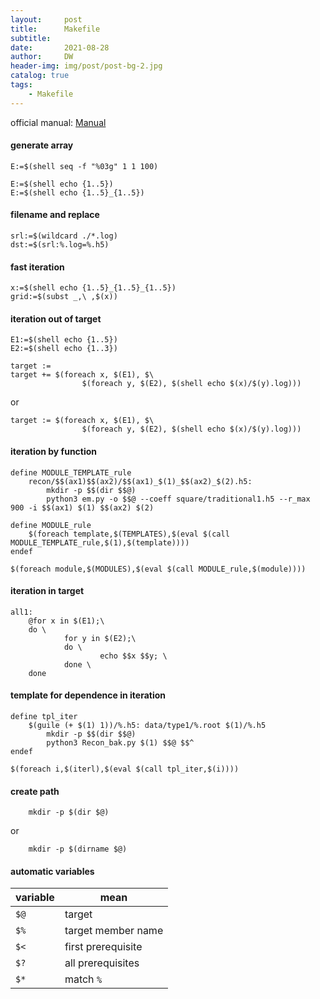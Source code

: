 ```yaml
---
layout:     post
title:      Makefile
subtitle:   
date:       2021-08-28
author:     DW
header-img: img/post/post-bg-2.jpg
catalog: true
tags:
    - Makefile
---
```


official manual: [Manual](https://www.gnu.org/software/make/manual/make.html)

#### generate array
```
E:=$(shell seq -f "%03g" 1 1 100)
```

```
E:=$(shell echo {1..5})
E:=$(shell echo {1..5}_{1..5})
```

#### filename and replace
```
srl:=$(wildcard ./*.log)
dst:=$(srl:%.log=%.h5)
```

#### fast iteration
```
x:=$(shell echo {1..5}_{1..5}_{1..5})
grid:=$(subst _,\ ,$(x))
```

#### iteration out of target
```
E1:=$(shell echo {1..5})
E2:=$(shell echo {1..3})

target :=
target += $(foreach x, $(E1), $\
                $(foreach y, $(E2), $(shell echo $(x)/$(y).log)))
```
or
```
target := $(foreach x, $(E1), $\
                $(foreach y, $(E2), $(shell echo $(x)/$(y).log)))
```

#### iteration by function

```
define MODULE_TEMPLATE_rule
    recon/$$(ax1)$$(ax2)/$$(ax1)_$(1)_$$(ax2)_$(2).h5:
        mkdir -p $$(dir $$@)
        python3 em.py -o $$@ --coeff square/traditional1.h5 --r_max 900 -i $$(ax1) $(1) $$(ax2) $(2)

define MODULE_rule
    $(foreach template,$(TEMPLATES),$(eval $(call MODULE_TEMPLATE_rule,$(1),$(template))))
endef

$(foreach module,$(MODULES),$(eval $(call MODULE_rule,$(module))))
```

#### iteration in target

```
all1:
    @for x in $(E1);\
    do \
            for y in $(E2);\
            do \
                    echo $$x $$y; \
            done \
    done
```

#### template for dependence in iteration
```
define tpl_iter
    $(guile (+ $(1) 1))/%.h5: data/type1/%.root $(1)/%.h5
        mkdir -p $$(dir $$@)
        python3 Recon_bak.py $(1) $$@ $$^
endef

$(foreach i,$(iterl),$(eval $(call tpl_iter,$(i))))
```

#### create path
```
    mkdir -p $(dir $@)
```
or
```
    mkdir -p $(dirname $@)
```
#### automatic variables
| variable | mean |
| --- | --- |
|  `$@`   | target  |
|  `$%`   | target member name  |
|  `$<`   | first prerequisite |
|  `$?`   | all prerequisites |
|  `$*`   | match `%` |
